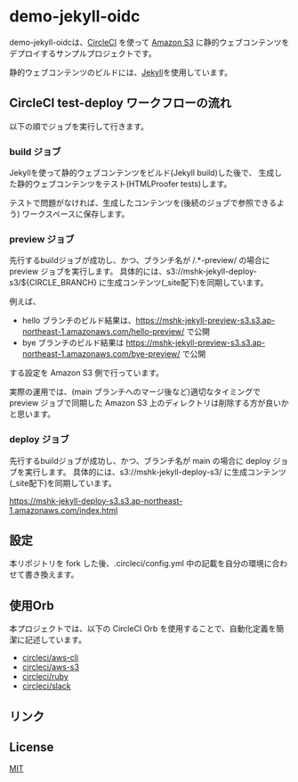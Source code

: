 # demo-jekyll-oidc
demo-jekyll-oidcは、[CircleCI](https://circleci.com/ja/) を使って [Amazon S3](https://aws.amazon.com/jp/s3/) に静的ウェブコンテンツをデプロイするサンプルプロジェクトです。

静的ウェブコンテンツのビルドには、[Jekyll](http://jekyllrb-ja.github.io)を使用しています。

## CircleCI test-deploy ワークフローの流れ
以下の順でジョブを実行して行きます。

### build ジョブ
Jekyllを使って静的ウェブコンテンツをビルド(Jekyll build)した後で、
生成した静的ウェブコンテンツをテスト(HTMLProofer tests)します。

テストで問題がなければ、生成したコンテンツを(後続のジョブで参照できるよう)
ワークスペースに保存します。

### preview ジョブ
先行するbuildジョブが成功し、かつ、ブランチ名が /.*-preview/ の場合に preview ジョブを実行します。
具体的には、s3://mshk-jekyll-deploy-s3/${CIRCLE_BRANCH} に生成コンテンツ(_site配下)を同期しています。

例えば、
- hello ブランチのビルド結果は、https://mshk-jekyll-preview-s3.s3.ap-northeast-1.amazonaws.com/hello-preview/ で公開
- bye ブランチのビルド結果は https://mshk-jekyll-preview-s3.s3.ap-northeast-1.amazonaws.com/bye-preview/ で公開

する設定を Amazon S3 側で行っています。

実際の運用では、(main ブランチへのマージ後など)適切なタイミングで preview ジョブで同期した Amazon S3 上のディレクトリは削除する方が良いかと思います。

### deploy ジョブ
先行するbuildジョブが成功し、かつ、ブランチ名が main の場合に deploy ジョブを実行します。
具体的には、s3://mshk-jekyll-deploy-s3/ に生成コンテンツ(_site配下)を同期しています。

https://mshk-jekyll-deploy-s3.s3.ap-northeast-1.amazonaws.com/index.html 

## 設定
本リポジトリを fork した後、.circleci/config.yml 中の記載を自分の環境に合わせて書き換えます。

## 使用Orb
本プロジェクトでは、以下の CircleCI Orb を使用することで、自動化定義を簡潔に記述しています。
- [circleci/aws-cli](https://circleci.com/developer/ja/orbs/orb/circleci/aws-cli)
- [circleci/aws-s3](https://circleci.com/developer/orbs/orb/circleci/aws-s3)
- [circleci/ruby](https://circleci.com/developer/orbs/orb/circleci/ruby)
- [circleci/slack](https://circleci.com/developer/orbs/orb/circleci/slack)

## リンク

## License
[MIT](https://choosealicense.com/licenses/mit/)